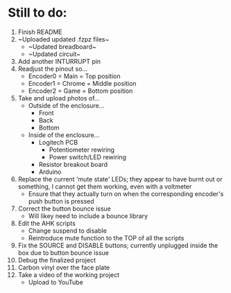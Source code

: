 # Still to do:

1) Finish README
2) ~Uploaded updated .fzpz files~
    * ~Updated breadboard~
    * ~Updated circuit~
3) Add another INTURRUPT pin
4) Readjust the pinout so...
    * Encoder0 = Main = Top position
    * Encoder1 = Chrome = Middle position
    * Encoder2 = Game = Bottom position
5) Take and upload photos of...
    * Outside of the enclosure...
        - Front
        - Back
        - Bottom
    * Inside of the enclosure...
        - Logitech PCB 
            * Potentiometer rewiring
            * Power switch/LED rewiring
        - Resistor breakout board
        - Arduino
6) Replace the current 'mute state' LEDs; they appear to have burnt out or something, I cannot get them working, even with a voltmeter
    * Ensure that they actually turn on when the corresponding encoder's push button is pressed
7) Correct the button bounce issue
    * Will likey need to include a bounce library
8) Edit the AHK scripts
    * Change suspend to disable
    * Reintroduce mute function to the TOP of all the scripts
9) Fix the SOURCE and DISABLE buttons; currently unplugged inside the box due to button bounce issue
10) Debug the finalized project
11) Carbon vinyl over the face plate
12) Take a video of the working project
    * Upload to YouTube
